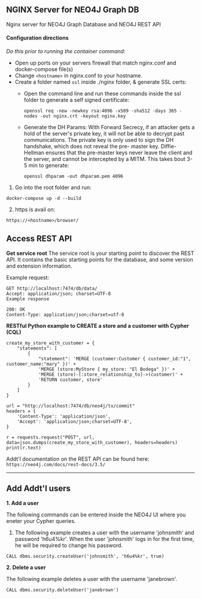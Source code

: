 ## NGINX Server for NEO4J Graph DB
Nginx server for NEO4J Graph Database and NEO4J REST API

#### Configuration directions

<em>Do this prior to running the container command:</em>

 - Open up ports on your servers firewall that match nginx.conf and docker-compose file(s)
 - Change ```<hostname>``` in nginx.conf to your hostname. 
 - Create a folder named ```ssl``` inside ./nginx folder, & generate SSL certs:
    - Open the command line and run these commands inside the ssl folder to generate a self signed certificate:
    
      ```openssl req -new -newkey rsa:4096 -x509 -sha512 -days 365 -nodes -out nginx.crt -keyout nginx.key```
      
    - Generate the DH Params: With Forward Secrecy, if an attacker gets a hold of the server's private key, it will not be able to decrypt past communications. The private key is only used to sign the DH handshake, which does not reveal the pre- master key. Diffie-Hellman ensures that the pre-master keys never leave the client and the server, and cannot be intercepted by a MITM. This takes bout 3-5 min to generate:
    
      ```openssl dhparam -out dhparam.pem 4096```
 
 
 1. Go into the root folder and run:
 
 ``` docker-compose up -d --build ```
 
 2. https is avail on: 
 
 ```https://<hostname>/browser/```
 

 
 ## Access REST API
 
<strong>Get service root</strong>
The service root is your starting point to discover the REST API. It contains the basic starting points for the database, and some version and extension information.

Example request:

```
GET http://localhost:7474/db/data/
Accept: application/json; charset=UTF-8
Example response

200: OK
Content-Type: application/json;charset=utf-8
```

<strong>RESTful Python example to CREATE a store and a customer with Cypher (CQL)</strong>

```
create_my_store_with_customer = {
    "statements": [
        {
            "statement": 'MERGE (customer:Customer { customer_id:"1", customer_name:"mary" })' +
            'MERGE (store:MyStore { my_store: "El Bodega" })' +
            'MERGE (store)-[:store_relationship_to]->(customer)' +
            'RETURN customer, store'
        }
    ]
}

url = "http://localhost:7474/db/neo4j/tx/commit"
headers = {
    'Content-Type': 'application/json',
    'Accept': 'application/json;charset=UTF-8',
}

r = requests.request("POST", url, data=json.dumps(create_my_store_with_customer), headers=headers)
print(r.text)

```
 
Addt'l documentation on the REST API can be found here: ```https://neo4j.com/docs/rest-docs/3.5/```

 
--------------------------------------------------------------------

 
 ## Add Addt'l users

<strong>1. Add a user</strong>

The following commands can be entered inside the NEO4J UI where you eneter your Cypher queries.

1. The following example creates a user with the username 'johnsmith' and password 'h6u4%kr'. When the user 'johnsmith' logs in for the first time, he will be required to change his password. 

```CALL dbms.security.createUser('johnsmith', 'h6u4%kr', true)```

<strong>2. Delete a user</strong>

The following example deletes a user with the username 'janebrown'.

```CALL dbms.security.deleteUser('janebrown')```
